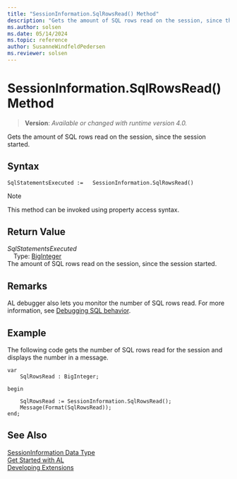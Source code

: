 ```yaml
---
title: "SessionInformation.SqlRowsRead() Method"
description: "Gets the amount of SQL rows read on the session, since the session started."
ms.author: solsen
ms.date: 05/14/2024
ms.topic: reference
author: SusanneWindfeldPedersen
ms.reviewer: solsen
---
```

[//]: # (START>DO_NOT_EDIT)
[//]: # (IMPORTANT:Do not edit any of the content between here and the END>DO_NOT_EDIT.)
[//]: # (Any modifications should be made in the .xml files in the ModernDev repo.)
# SessionInformation.SqlRowsRead() Method
> **Version**: _Available or changed with runtime version 4.0._

Gets the amount of SQL rows read on the session, since the session started.


## Syntax
```AL
SqlStatementsExecuted :=   SessionInformation.SqlRowsRead()
```
> [!NOTE]
> This method can be invoked using property access syntax.

## Return Value
*SqlStatementsExecuted*  
&emsp;Type: [BigInteger](../biginteger/biginteger-data-type.md)  
The amount of SQL rows read on the session, since the session started.


[//]: # (IMPORTANT: END>DO_NOT_EDIT)

## Remarks

AL debugger also lets you monitor the number of SQL rows read. For more information, see [Debugging SQL behavior](../../devenv-debugging.md#DebugSQL).

## Example

The following code gets the number of SQL rows read for the session and displays the number in a message.

```al
var
    SqlRowsRead : BigInteger;

begin

    SqlRowsRead := SessionInformation.SqlRowsRead();
    Message(Format(SqlRowsRead));
end;
```

## See Also
[SessionInformation Data Type](sessioninformation-data-type.md)  
[Get Started with AL](../../devenv-get-started.md)  
[Developing Extensions](../../devenv-dev-overview.md)  